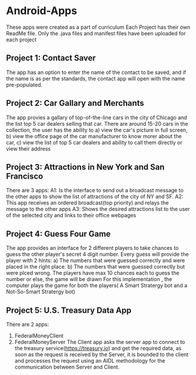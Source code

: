 # Android-Apps
These apps were created as a part of curriculum
Each Project has their own ReadMe file. Only the .java files and manifest files have been uploaded for each project

## Project 1: Contact Saver
The app has an option to enter the name of the contact to be saved, and if the name is as per the standards, the contact app will open with the name pre-populated.

## Project 2: Car Gallary and Merchants
The app provies a gallary of top-of-the-line cars in the city of Chicago and the list top 5 car dealers selling that car.
There are around 15-20 cars in the collection, the user has the ability to a) view the car's picture in full screen, b) view the office page of the car manufacturer to know morer about the car, c) view the list of top 5 car dealers and ability to call them directly or view their address

## Project 3: Attractions in New York and San Francisco
There are 3 apps:
  A1: Is the interface to send out a broadcast message to the other apps to show the list of attractions of the city of NY and SF.
  A2: This app receives an ordered broadcast(top priority) and relays the message to the other apps 
  A3: Shows the desired attractions list to the user of the selected city and links to their office webpages
  
## Project 4: Guess Four Game
The app provides an interface for 2 different players to take chances to guess the other player's secret 4 digit number. 
          Every guess will provide the player with 2 hints: 
          a) The numbers that were guessed correctly and were placed in the right place.
          b) The numbers that were guessed correctly but were plced wrong.
The players have max 10 chances each to guess the number or else, the game will be drawn
For this implementation , the computer plays the game for both the players( A Smart Stratergy bot and a Not-So-Smart Stratergy bot)

## Project 5: U.S. Treasury Data App
There are 2 apps:
  1) FederalMoneyClient 
  2) FederalMoneyServer
The Client app asks the server app to connect to the treasury service(https://treasury.io) and get the required data, as soon as the request is received by the Server, it is bounded to the client and processes the request using an AIDL methodology for the communication between Server and Client. 
